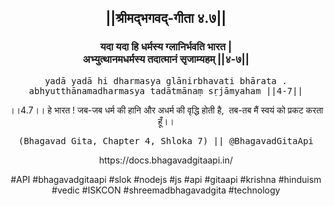 <center><h2>||श्रीमद्‍भगवद्‍-गीता ४.७||</h2>
<h3>यदा यदा हि धर्मस्य ग्लानिर्भवति भारत |<br/>अभ्युत्थानमधर्मस्य तदात्मानं सृजाम्यहम् ||४-७||</h3>
<pre>yadā yadā hi dharmasya glānirbhavati bhārata .<br/>abhyutthānamadharmasya tadātmānaṃ sṛjāmyaham ||4-7||</pre>
<p>।।4.7।। हे भारत ! जब-जब धर्म की हानि और अधर्म की वृद्धि होती है,  तब-तब मैं स्वयं को प्रकट करता हूँ।।</p>
<pre>(Bhagavad Gita, Chapter 4, Shloka 7) || @BhagavadGitaApi</pre><p>https://docs.bhagavadgitaapi.in/</p><p>#API #bhagavadgitaapi #slok #nodejs #js #api #gitaapi #krishna #hinduism #vedic #ISKCON #shreemadbhagavadgita #technology</p></center>